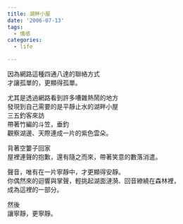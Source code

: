 ```yaml
---
title: 湖畔小屋
date: '2006-07-13'
tags:
  - 情感
categories:
  - life

---
```

因為網路這種四通八達的聯絡方式  
才讓孤單的，更顯得孤單。  
  
尤其是透過網路看到許多嘈雜熱鬧的地方  
發現到自己需要的是平靜止水的湖畔小屋  
三五釣客來訪  
帶著竹編的斗笠，垂釣  
觀察湖邊、天際連成一片的紫色雲朵。  
  
背著空簍子回家  
屋裡連聲的抱歉，還有隨之而來，帶著笑意的數落消遣。  
  
聲音，唯有在一片寧靜中，才更顯得安靜。  
你偶然來的迴響與掌聲，輕挑起湖面漣漪、回音繚繞在森林裡，  
成為這裡的一部分。  
  
然後  
讓寧靜，更寧靜。